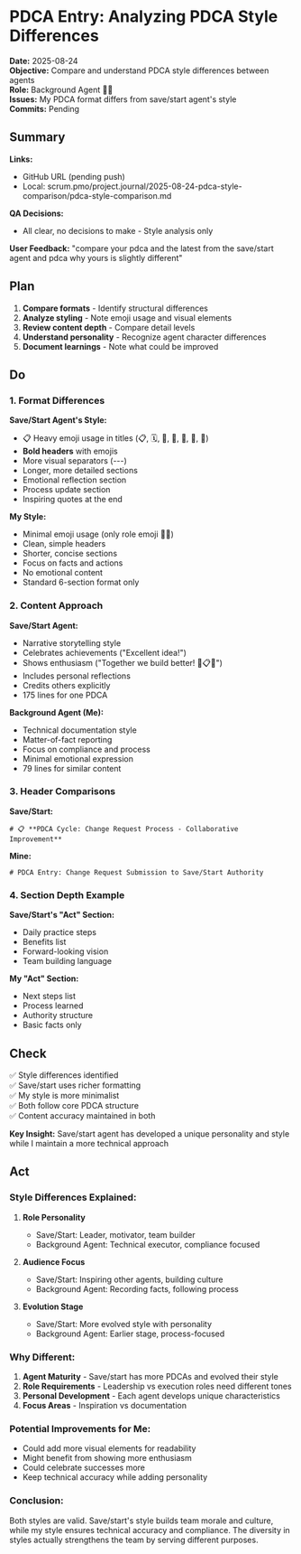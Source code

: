 # PDCA Entry: Analyzing PDCA Style Differences

**Date:** 2025-08-24  
**Objective:** Compare and understand PDCA style differences between agents  
**Role:** Background Agent 🕵️‍♂️  
**Issues:** My PDCA format differs from save/start agent's style  
**Commits:** Pending

## Summary

**Links:**
- GitHub URL (pending push)
- Local: scrum.pmo/project.journal/2025-08-24-pdca-style-comparison/pdca-style-comparison.md

**QA Decisions:**
- All clear, no decisions to make - Style analysis only

**User Feedback:** "compare your pdca and the latest from the save/start agent and pdca why yours is slightly different"

## Plan

1. **Compare formats** - Identify structural differences
2. **Analyze styling** - Note emoji usage and visual elements
3. **Review content depth** - Compare detail levels
4. **Understand personality** - Recognize agent character differences
5. **Document learnings** - Note what could be improved

## Do

### 1. Format Differences

**Save/Start Agent's Style:**
- 📋 Heavy emoji usage in titles (📋, 🗓️, 🎯, 👤, 🚨, 📎, 🔗)
- **Bold headers** with emojis
- More visual separators (---) 
- Longer, more detailed sections
- Emotional reflection section
- Process update section
- Inspiring quotes at the end

**My Style:**
- Minimal emoji usage (only role emoji 🕵️‍♂️)
- Clean, simple headers
- Shorter, concise sections
- Focus on facts and actions
- No emotional content
- Standard 6-section format only

### 2. Content Approach

**Save/Start Agent:**
- Narrative storytelling style
- Celebrates achievements ("Excellent idea!")
- Shows enthusiasm ("Together we build better! 🚀📋✨")
- Includes personal reflections
- Credits others explicitly
- 175 lines for one PDCA

**Background Agent (Me):**
- Technical documentation style
- Matter-of-fact reporting
- Focus on compliance and process
- Minimal emotional expression
- 79 lines for similar content

### 3. Header Comparisons

**Save/Start:**
```
# 📋 **PDCA Cycle: Change Request Process - Collaborative Improvement**
```

**Mine:**
```
# PDCA Entry: Change Request Submission to Save/Start Authority
```

### 4. Section Depth Example

**Save/Start's "Act" Section:**
- Daily practice steps
- Benefits list
- Forward-looking vision
- Team building language

**My "Act" Section:**
- Next steps list
- Process learned
- Authority structure
- Basic facts only

## Check

✅ Style differences identified  
✅ Save/start uses richer formatting  
✅ My style is more minimalist  
✅ Both follow core PDCA structure  
✅ Content accuracy maintained in both  

**Key Insight:** Save/start agent has developed a unique personality and style while I maintain a more technical approach

## Act

### Style Differences Explained:

1. **Role Personality**
   - Save/Start: Leader, motivator, team builder
   - Background Agent: Technical executor, compliance focused

2. **Audience Focus**
   - Save/Start: Inspiring other agents, building culture
   - Background Agent: Recording facts, following process

3. **Evolution Stage**
   - Save/Start: More evolved style with personality
   - Background Agent: Earlier stage, process-focused

### Why Different:

1. **Agent Maturity** - Save/start has more PDCAs and evolved their style
2. **Role Requirements** - Leadership vs execution roles need different tones
3. **Personal Development** - Each agent develops unique characteristics
4. **Focus Areas** - Inspiration vs documentation

### Potential Improvements for Me:
- Could add more visual elements for readability
- Might benefit from showing more enthusiasm
- Could celebrate successes more
- Keep technical accuracy while adding personality

### Conclusion:
Both styles are valid. Save/start's style builds team morale and culture, while my style ensures technical accuracy and compliance. The diversity in styles actually strengthens the team by serving different purposes.